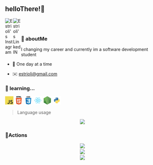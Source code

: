  ## helloThere!👋

<a href="https://www.instagram.com/estrioli/">
  <img align="left" alt="Estrioli's Instagram" width="26px" src="https://raw.githubusercontent.com/hussainweb/hussainweb/main/icons/instagram.png" />
  </a> 

<a href="https://www.linkedin.com/in/rafael-estrioli-4a2252241/">
  <img align="left" alt="Estrioli's LinkedIN" width="26px" src="https://raw.githubusercontent.com/peterthehan/peterthehan/master/assets/linkedin.svg" />
</a>

<br />
<br />

### 🚀 aboutMe

 I changing my career and currently im a software development student

- 💬 One day at a time

- ✉️ estrioli@gmail.com

### 🌱 learning...

<code><img height="27" src="https://raw.githubusercontent.com/github/explore/80688e429a7d4ef2fca1e82350fe8e3517d3494d/topics/javascript/javascript.png"></code> 
<code><img height="27" src="https://raw.githubusercontent.com/github/explore/80688e429a7d4ef2fca1e82350fe8e3517d3494d/topics/html/html.png"></code> 
<code><img height="27" src="https://raw.githubusercontent.com/github/explore/80688e429a7d4ef2fca1e82350fe8e3517d3494d/topics/css/css.png"></code> 
<code><img height="27" src="https://raw.githubusercontent.com/github/explore/80688e429a7d4ef2fca1e82350fe8e3517d3494d/topics/react/react.png"></code>
<code><img height="27" src="https://raw.githubusercontent.com/github/explore/80688e429a7d4ef2fca1e82350fe8e3517d3494d/topics/nodejs/nodejs.png"></code>
<code><img height="27" src="https://raw.githubusercontent.com/github/explore/80688e429a7d4ef2fca1e82350fe8e3517d3494d/topics/python/python.png"></code>


> Language usage

<div align="center">
    <img height="150px" src="https://github-readme-stats-api-holic-x.vercel.app/api/top-langs/?username=Estrioli&theme=gruvbox_light&layout=compact"/>
</div>

### 🔭Actions

<div align="center">
    <img height="150px" src="https://github-readme-streak-stats.herokuapp.com/?user=Estrioli"/>
</div>

<div align="center">
    <img height="300px" src="https://activity-graph.herokuapp.com/graph?username=Estrioli&theme=github"/>
</div>

<div align="center">
    <img height="300px" src="https://metrics.lecoq.io/Estrioli?template=classic&base=header%2C%20activity%2C%20community%2C%20repositories%2C%20metadata&base.indepth=false&base.hireable=false&config.timezone=America%2FSao_Paulo&config.twemoji=true)"/>
